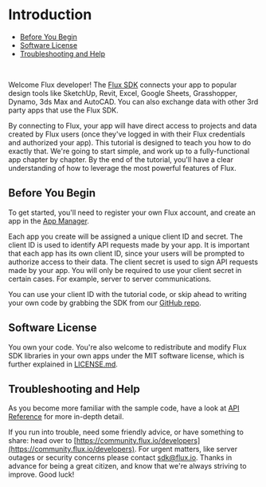 # Introduction

* [Before You Begin](#before-you-begin)
* [Software License](#software-license)
* [Troubleshooting and Help](#troubleshooting-and-help)

&nbsp;

Welcome Flux developer! The [Flux SDK](https://github.com/fluxio/flux-sdk-js) connects your app to popular design tools like SketchUp, Revit, Excel, Google Sheets, Grasshopper, Dynamo, 3ds Max and AutoCAD. You can also exchange data with other 3rd party apps that use the Flux SDK.

By connecting to Flux, your app will have direct access to projects and data created by Flux users (once they've logged in with their Flux credentials and authorized your app). This tutorial is designed to teach you how to do exactly that. We're going to start simple, and work up to a fully-functional app chapter by chapter. By the end of the tutorial, you'll have a clear understanding of how to leverage the most powerful features of Flux.

## Before You Begin

To get started, you'll need to register your own Flux account, and create an app in the [App Manager](https://flux.io/developer/apps). 

Each app you create will be assigned a unique client ID and secret. The client ID is used to identify API requests made by your app. It is important that each app has its own client ID, since your users will be prompted to authorize access to their data. The client secret is used to sign API requests made by your app. You will only be required to use your client secret in certain cases. For example, server to server communications.

You can use your client ID with the tutorial code, or skip ahead to writing your own code by grabbing the SDK from our [GitHub repo](https://github.com/fluxio/flux-sdk-js).

## Software License

You own your code. You're also welcome to redistribute and modify Flux SDK libraries in your own apps under the MIT software license, which is further explained in [LICENSE.md](https://github.com/fluxio/flux-sdk-js/blob/master/LICENSE.md).

## Troubleshooting and Help

As you become more familiar with the sample code, have a look at [API Reference](./api/README.md) for more in-depth detail.

If you run into trouble, need some friendly advice, or have something to share: head over to [https://community.flux.io/developers](https://community.flux.io/developers). For urgent matters, like server outages or security concerns please contact [sdk@flux.io](mailto:sdk@flux.io). Thanks in advance for being a great citizen, and know that we're always striving to improve. Good luck!
